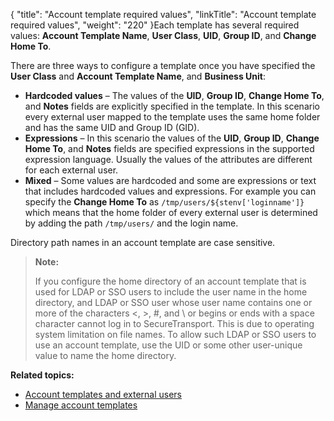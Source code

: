 {
    "title": "Account template required values",
    "linkTitle": "Account template required values",
    "weight": "220"
}Each template has several required values: **Account Template Name**, **User Class**, **UID**, **Group ID**, and **Change Home To**.

There are three ways to configure a template once you have specified the **User Class** and **Account Template Name**, and **Business Unit**:

-   **Hardcoded values** – The values of the **UID**, **Group ID**, **Change Home To**, and **Notes** fields are explicitly specified in the template. In this scenario every external user mapped to the template uses the same home folder and has the same UID and Group ID (GID).
-   **Expressions** – In this scenario the values of the **UID**, **Group ID**, **Change Home To**, and **Notes** fields are specified expressions in the supported expression language. Usually the values of the attributes are different for each external user.
-   **Mixed** – Some values are hardcoded and some are expressions or text that includes hardcoded values and expressions. For example you can specify the **Change Home To** as `/tmp/users/${stenv['loginname']}` which means that the home folder of every external user is determined by adding the path `/tmp/users/` and the login name.

Directory path names in an account template are case sensitive.

> **Note:**
>
> If you configure the home directory of an account template that is used for LDAP or SSO users to include the user name in the home directory, and LDAP or SSO user whose user name contains one or more of the characters &lt;, &gt;, #, and \\ or begins or ends with a space character cannot log in to SecureTransport. This is due to operating system limitation on file names. To allow such LDAP or SSO users to use an account template, use the UID or some other user-unique value to name the home directory.

**Related topics:**

-   <a href="../c_st_account_templates_external_users" class="MCXref xref">Account templates and external users</a>
-   <a href="../t_st_accounttemplates" class="MCXref xref">Manage account templates</a>
